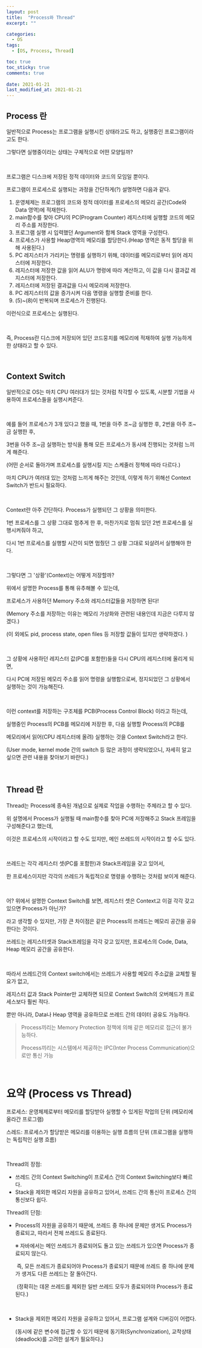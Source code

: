 ```yaml
---
layout: post
title:  "Process와 Thread"
excerpt: ""

categories:
  - OS
tags:
  - [OS, Process, Thread]

toc: true
toc_sticky: true
comments: true
 
date: 2021-01-21
last_modified_at: 2021-01-21
---
```

## Process 란

일반적으로 Process는 프로그램을 실행시킨 상태라고도 하고, 실행중인 프로그램이라고도 한다.

그렇다면 실행중이라는 상태는 구체적으로 어떤 모양일까?

<br>

프로그램은 디스크에 저장된 정적 데이터와 코드의 모임일 뿐이다.

프로그램이 프로세스로 실행되는 과정을 간단하게(?) 설명하면 다음과 같다.

1. 운영체제는 프로그램의 코드와 정적 데이터를 프로세스의 메모리 공간(Code와 Data 영역)에 적재한다.
2. main함수를 찾아 CPU의 PC(Program Counter) 레지스터에 실행할 코드의 메모리 주소를 저장한다.
3. 프로그램 실행 시 입력했던 Argument와 함께 Stack 영역을 구성한다.
4. 프로세스가 사용할 Heap영역의 메모리를 할당한다.(Heap 영역은 동적 할당을 위해 사용된다.)
5. PC 레지스터가 가리키는 명령를 실행하기 위해, 데이터를 메모리로부터 읽어 레지스터에 저장한다.
6. 레지스터에 저장한 값을 읽어 ALU가 명령에 따라 계산하고, 이 값을 다시 결과값 레지스터에 저장한다.
7. 레지스터에 저장된 결과값을 다시 메모리에 저장한다.
8. PC 레지스터의 값을 증가시켜 다음 명령을 실행할 준비를 한다.
9. (5)~(8)이 반복되며 프로세스가 진행된다.

이런식으로 프로세스는 실행된다.

<br>

즉, Process란 디스크에 저장되어 있던 코드뭉치를 메모리에 적재하여 실행 가능하게 한 상태라고 할 수 있다.

<br>

## Context Switch

일반적으로 OS는 마치 CPU 여러대가 있는 것처럼 착각할 수 있도록, 시분할 기법을 사용하여 프로세스들을 실행시켜준다.

<br>

예를 들어 프로세스가 3개 있다고 했을 때, 1번을 아주 조~금 실행한 후, 2번을 아주 조~금 실행한 후,

3번을 아주 조~금 실행하는 방식을 통해 모든 프로세스가 동시에 진행되는 것처럼 느끼게 해준다.

(어떤 순서로 돌아가며 프로세스를 실행시킬 지는 스케줄러 정책에 따라 다르다.)

마치 CPU가 여러대 있는 것처럼 느끼게 해주는 것인데, 이렇게 하기 위해선 Context Switch가 반드시 필요하다.

<br>

Context란 아주 간단하다. Process가 실행되던 그 상황을 의미한다.

1번 프로세스를 그 상황 그대로 멈추게 한 후, 마찬가지로 멈춰 있던 2번 프로세스를 실행시켜줘야 하고,

다시 1번 프로세스를 실행할 시간이 되면 멈췄던 그 상황 그대로 되살려서 실행해야 한다.

<br>

그렇다면 그 '상황'(Context)는 어떻게 저장할까?

위에서 설명한 Process를 통해 유추해볼 수 있는데, 

프로세스가 사용하던 Memory 주소와 레지스터값들을 저장하면 된다!

(Memory 주소를 저장하는 이유는 메모리 가상화와 관련된 내용인데 지금은 다루지 않겠다.)

(이 외에도 pid, process state, open files 등 저장할 값들이 있지만 생략하겠다. )

<br>

그 상황에 사용하던 레지스터 값(PC를 포함한)들을 다시 CPU의 레지스터에 올리게 되면,

다시 PC에 저장된 메모리 주소를 읽어 명령을 실행함으로써, 정지되었던 그 상황에서 실행하는 것이 가능해진다.

<br>

이런 context를 저장하는 구조체를 PCB(Process Control Block) 이라고 하는데, 

실행중인 Process의 PCB를 메모리에 저장한 후, 다음 실행할 Process의 PCB를 

메모리에서 읽어(CPU 레지스터에 올려) 실행하는 것을 Context Switch라고 한다.

(User mode, kernel mode 간의 switch 등 많은 과정이 생략되었으니, 자세히 알고 싶으면 관련 내용을 찾아보기 바란다.)

<br>

## Thread 란

Thread는 Process에 종속된 개념으로 실제로 작업을 수행하는 주체라고 할 수 있다.

위 설명에서 Process가 실행될 때 main함수를 찾아 PC에 저장해주고 Stack 프레임을 구성해준다고 했는데,

이것은 프로세스의 시작이라고 할 수도 있지만, 메인 쓰레드의 시작이라고 할 수도 있다.

<br>

쓰레드는 각각 레지스터 셋(PC를 포함한)과 Stack프레임을 갖고 있어서, 

한 프로세스이지만 각각의 쓰레드가 독립적으로 명령을 수행하는 것처럼 보이게 해준다.

<br>

어? 위에서 설명한 Context Switch를 보면, 레지스터 셋은 Context고 이걸 각각 갖고 있으면 Process가 아닌가?

라고 생각할 수 있지만, 가장 큰 차이점은 같은 Process의 쓰레드는 메모리 공간을 공유한다는 것이다.

쓰레드는 레지스터셋과 Stack프레임을 각각 갖고 있지만, 프로세스의 Code, Data, Heap 메모리 공간을 공유한다.

<br>

따라서 쓰레드간의 Context switch에서는 쓰레드가 사용할 메모리 주소값을 교체할 필요가 없고,

레지스터 값과 Stack Pointer만 교체하면 되므로 Context Switch의 오버헤드가 프로세스보다 훨씬 적다.

뿐만 아니라, Data나 Heap 영역을 공유하므로 쓰레드 간의 데이터 공유도 가능하다.

> Process끼리는 Memory Protection 정책에 의해 같은 메모리로 접근이 불가능하다. 
>
> Process끼리는 시스템에서 제공하는 IPC(Inter Process Communication)으로만 통신 가능

<br>

# 요약 (Process vs Thread)

프로세스: 운영체제로부터 메모리를 할당받아 실행할 수 있게된 작업의 단위 (메모리에 올라간 프로그램)

스레드: 프로세스가 할당받은 메모리를 이용하는 실행 흐름의 단위 (프로그램을 실행하는 독립적인 실행 흐름)

<br>

Thread의 장점:

- 쓰레드 간의 Context Switching이 프로세스 간의 Context Switching보다 빠르다.
- Stack을 제외한 메모리 자원을 공유하고 있어서, 쓰레드 간의 통신이 프로세스 간의 통신보다 쉽다.

Thread의 단점:

- Process의 자원을 공유하기 때문에, 쓰레드 중 하나에 문제만 생겨도 Process가 종료되고, 따라서 전체 쓰레드도 종료된다.

  ※ 자바에서는 메인 쓰레드가 종료되어도 돌고 있는 쓰레드가 있으면 Process가 종료되지 않는다.

  ​	즉, 모든 쓰레드가 종료되어야 Process가 종료되기 때문에 쓰레드 중 하나에 문제가 생겨도 다른 쓰레드는 잘 돌아간다.

  ​	(정확히는 데몬 쓰레드를 제외한 일반 쓰레드 모두가 종료되어야 Process가 종료된다.)	

  <br>

- Stack을 제외한 메모리 자원을 공유하고 있어서, 프로그램 설계와 디버깅이 어렵다. 

  (동시에 같은 변수에 접근할 수 있기 때문에 동기화(Synchronization), 교착상태(deadlock)를 고려한 설계가 필요하다.)


